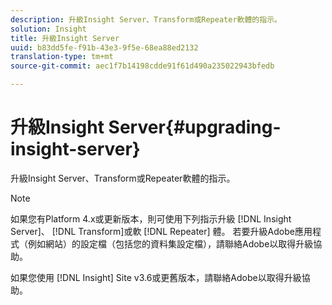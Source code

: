 ```yaml
---
description: 升級Insight Server、Transform或Repeater軟體的指示。
solution: Insight
title: 升級Insight Server
uuid: b83dd5fe-f91b-43e3-9f5e-68ea88ed2132
translation-type: tm+mt
source-git-commit: aec1f7b14198cdde91f61d490a235022943bfedb

---
```



# 升級Insight Server{#upgrading-insight-server}

升級Insight Server、Transform或Repeater軟體的指示。

>[!NOTE]
>
>如果您有Platform 4.x或更新版本，則可使用下列指示升級 [!DNL Insight Server]、 [!DNL Transform]或軟 [!DNL Repeater] 體。 若要升級Adobe應用程式（例如網站）的設定檔（包括您的資料集設定檔），請聯絡Adobe以取得升級協助。

如果您使用 [!DNL Insight] Site v3.6或更舊版本，請聯絡Adobe以取得升級協助。

